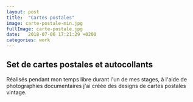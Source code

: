 ```yaml
---
layout: post
title:  "Cartes postales"
image: carte-postale-min.jpg
fullImage: carte-postale.jpg
date:   2018-07-06 17:21:29 +0200
categories: work
---
```


Set de cartes postales et autocollants
----
Réalisés pendant mon temps libre durant l'un de mes stages, à l'aide de photographies documentaires j'ai créée des designs de cartes postales vintage.
